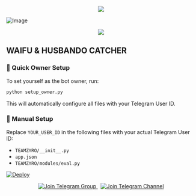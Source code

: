 
<p align="center">
  <img src="https://user-images.githubusercontent.com/73097560/115834477-dbab4500-a447-11eb-908a-139a6edaec5c.gif">
</p>

![Image](https://files.catbox.moe/gknnju.jpg)

<p align="center">
  <img src="https://user-images.githubusercontent.com/73097560/115834477-dbab4500-a447-11eb-908a-139a6edaec5c.gif">
</p>

## WAIFU & HUSBANDO CATCHER

### 🚀 Quick Owner Setup

To set yourself as the bot owner, run:
```bash
python setup_owner.py
```
This will automatically configure all files with your Telegram User ID.

### 🔑 Manual Setup
Replace `YOUR_USER_ID` in the following files with your actual Telegram User ID:
- `TEAMZYRO/__init__.py`
- `app.json` 
- `TEAMZYRO/modules/eval.py`

[![Deploy](https://www.herokucdn.com/deploy/button.svg)](https://dashboard.heroku.com/new?template=https://github.com/MrZyro/ZyroWaifu)

<p align="center">
  <a href="https://t.me/Zyroupdates">
    <img src="https://img.shields.io/badge/Join%20Group-Telegram-blue?logo=telegram" alt="Join Telegram Group">
  </a>
  &nbsp;
  <a href="https://t.me/ZyroBotCodes">
    <img src="https://img.shields.io/badge/Join%20Channel-Telegram-blue?logo=telegram" alt="Join Telegram Channel">
  </a>
</p>



